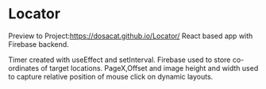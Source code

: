# Locator
Preview to Project:https://dosacat.github.io/Locator/
React based app with Firebase backend.

Timer created with useEffect and setInterval.
Firebase used to store co-ordinates of target locations.
PageX,Offset and image height and width used to capture relative position of mouse click on dynamic layouts.
